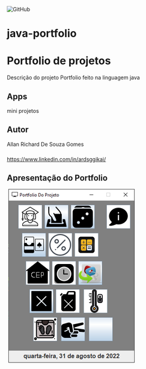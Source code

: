 ![GitHub](https://img.shields.io/github/license/ardsggikai/java-portfolio?style=plastic)
# java-portfolio

# Portfolio de projetos

Descrição do projeto
Portfolio feito na linguagem java

## Apps
mini projetos

## Autor
Allan Richard De Souza Gomes
###
https://www.linkedin.com/in/ardsggikai/

## Apresentação do Portfolio
![]()
![tela](https://github.com/ardsggikai/java-portfolio/blob/main/img/Portfolio.png)
